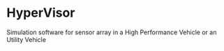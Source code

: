 # HyperVisor
Simulation software for sensor array in a High Performance Vehicle or an Utility Vehicle 
